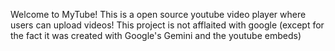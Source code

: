 Welcome to MyTube! This is a open source youtube video player where users can upload videos! This project is not afflaited with google (except for the fact it was created with Google's Gemini and the youtube embeds)
